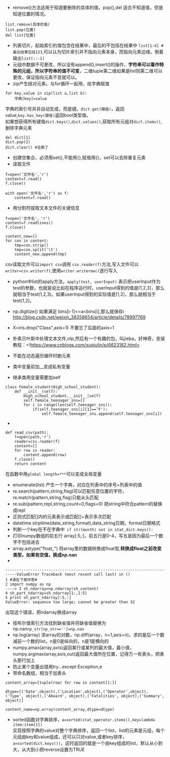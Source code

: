 - remove()方法适用于知道要删除的具体的值，pop(),del 适合不知道值，但是知道位置的情况。
```
list.remove(具体的值)
list.pop(位置)
del list[位置]
```
- 列表切片，起始索引的值包含在结果中，最后的不包括在结果中
`list[1:4] #最后结果包括123`,可以认为切片索引并不指向元素本身，而指向元素边缘。倒着输出`list[::-1]`
- 元组中数据不可更改，所以没有append(),insert()的操作，**字符串可以看作特殊的元组，所以字符串的值不可变**，二维tuple第二维如果是list则第二维可以更改，保证指向元素不变就可以。
- zip产生结对元素，与for循环一起用，给字典赋值
```
for key,value in zip(list a,list b):
    字典[key]=value
```
字典的索引号并非自动生成，而是键。`dict.get(键值)`，返回value,`key.has_key(键值)`返回bool类型值。</br>
如果想获得所有键值`dict.keys()`,`dict.values()`,获取所有元组对`dict.items()`,删除字典元素
```
del dict[1]
dict.pop(2)
dict.clear() #全删了
```
- 创建空集合，必须用set(),不能用{},赋值用{}，set可以去除重复元素
- 读取文件</br>
```
f=open('文件名','r')
content=f.read()
f.close()

with open('文件名','r') as f:
    content=f.read()
```
- 用分割符提取文本文件的关键信息
```
f=open('文件名'，'r')
content=f.readlines()
f.close()

content_new=[]
for con in content:
    tmp=con.strip()
    tmp=con.split('\t')
    content_new.append(tmp)
```
csv读取文件可以`import csv`调用 `csv.reader(f)`方法,写入文件可以`writer=csv.writer(f)`,使用`writer.writerow()`逐行写入
- python中list的apply方法，`apply(test, userInput)`
表示把userInput作为test的参数，也就是说比如在程序运行时，userInput得到的值是[1,2,3]，那么就相当于test(1,2,3)。如果userInput得到的实际值是[1,2]，那么就相当于test(1,2)。
- np.digitize() 如果满足 bins[i-1]<=a<bins[i],那么就保存i
http://blog.csdn.net/weixin_38358654/article/details/78997769 

- X=iris.drop("Class",axis=1) 不要忘了后面的axis=1

- 朴素贝叶斯中处理文本文件,nlp,然后有一个有趣的包，叫jieba，好神奇，安装教程：<!https://www.cnblogs.com/xuqiulin/p/6623182.html>

- 不能在动态遍历循环时删元素
- 类中变量前加__变成私有变量
- 继承类用变量需要加self
```
class Female_student(High_school_student):
    def __init__(self):
        High_school_student.__init__(self)
        self.female_teenager_sns=[]
        for i in range(len(self.teenager_sns)):
            if(self.teenager_sns[i][1]=='F'):
                self.female_teenager_sns.append(self.teenager_sns[i])
```
- 
```
def read_csv(path):
    f=open(path,'r')
    reader=csv.reader(f)
    content=[]
    for row in reader:
        content.append(row)
    f.close()
    return content
```

 在函数中用`global length=***`可以变成全局变量
- enumerate(list) 产生一个字典，对应在列表中的序号+列表中的值
- re.search(pattern,string,flag)可以匹配任意位置的字符，re.match(pattern,string,flag)只能从头匹配
- re.sub(pattern,repl,string,count=0,flags=0) 把string中符合pattern的替换成repl
- 正则式匹配[]内的元素表示或匹配[]+表示多次匹配
- datetime.strptime(date_string,format),data_string日期，format日期格式
- 判断一个key在不在字典中` if str(month) not in stat_dict.keys():`
- 打印numpy数组的前五行 array[:5,:]，前五行是0-4，写五是因为最后一个数字不包括进去
- array.astype("float_") 将array里的数据转换成float型,**转换成float之前改变类型，如果有空值，换成np.nan**
-
```
---------------------------------------------------------------------------ValueError Traceback (most recent call last) in ()
1 #请在下面作答#
2 import numpy as np
----> 3 sh_ndarray=np.ndarray(sh_content)
4 sh_part_ndarray=sh_ndarray[1:,1:5]
5 print sh_part_ndarray[:5,:]
ValueError: sequence too large; cannot be greater than 32
```
出现这个错误，把ndarray换成array
- 按布尔值索引方法找到缺省值并将缺省值替换为np.nan`np_str[np_str=='']=np.nan`
- np.log(array) 求array的对数，np.diff(array，n=1,axis=n)，求的是后一个数减前一个数的list，n是0是纵向的，n是1是横向的
- numpy.amax(array,axis)返回某行或某列的最大值，最小值，numpy.argmax(array,axis,out)返回最大值所在位置，记得万一有表头，把表头那行加上
- 防止某个变量出错用try...except Exception,e
- 带命名数组，相当于加表头
```
content_array=[tuple(row) for row in content[1:]]

dtype=[('Date',object),('Location',object),('Operator',object),('Type', object),('Aboard', object),('Fatalities', object),('Summary', object)]

content_name=np.array(content_array,dtype=dtype)
```
- sorted函数对字典排序，`a=sorted(stat_operator.items(),key=lambda item:item[1])`</br>实现按照字典的value对整个字典排序，返回一个list，list的元素是元组，每个元组由key和value组成，还可以只对value,或者key排序，`a=sorted(dict.keys())`，这时返回的就是一个由key组成的list，默认从小到大，从大到小把reverse设置为TRUE
